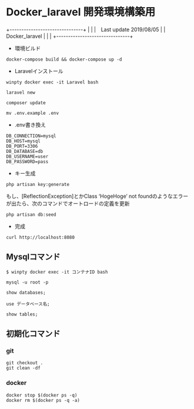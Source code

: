 
# Docker_laravel 開発環境構築用
+-------------------------------+
|                               |
|　Last update 2019/08/05       |
|       Docker_laravel          |
|                               |
+-------------------------------+

- 環境ビルド
```
docker-compose build && docker-compose up -d
```
- Laravelインストール
```
winpty docker exec -it Laravel bash
```
```
laravel new
```
```
composer update
```
```
mv .env.example .env
```
- .env書き換え
```
DB_CONNECTION=mysql
DB_HOST=mysql
DB_PORT=3306
DB_DATABASE=db
DB_USERNAME=user
DB_PASSWORD=pass
```
- キー生成
```
php artisan key:generate
```

もし、[ReflectionException]とかClass ‘HogeHoge’ not foundのようなエラーが出たら、次のコマンドでオートロードの定義を更新
```
php artisan db:seed
```
- 完成
```
curl http://localhost:8080  
```


## Mysqlコマンド
```
$ winpty docker exec -it コンテナID bash

mysql -u root -p

show databases;

use データベース名;

show tables;
```



## 初期化コマンド
### git
```
git checkout .  
git clean -df  
```

### docker
```
docker stop $(docker ps -q)  
docker rm $(docker ps -q -a)  
```
